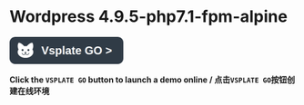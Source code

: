 # Wordpress 4.9.5-php7.1-fpm-alpine

<a href="https://www.vsplate.com/?docker-compose=https://github.com/vsplate/dcenvs/wordpress/4.9.5-php7.1-fpm-alpine"><img alt="VSPLATE GO" src="https://raw.githubusercontent.com/vsplate/images/master/vsgo_btn.png" width="200px"></a>

**Click the `VSPLATE GO` button to launch a demo online / 点击`VSPLATE GO`按钮创建在线环境**